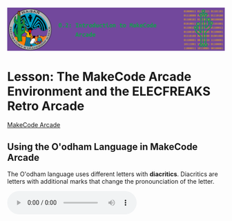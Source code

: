 ![header](assets/header.png)

# Lesson: The MakeCode Arcade Environment and the ELECFREAKS Retro Arcade

[MakeCode Arcade](https://arcade.makecode.com/)

## Using the O'odham Language in MakeCode Arcade

The O'odham language uses different letters with **diacritics**. Diacritics are letters with additional marks that change the pronounciation of the letter.

<audio controls>
  <source src="assets/test.mp3" type="audio/mpeg">
Your browser does not support the audio element.
</audio>

